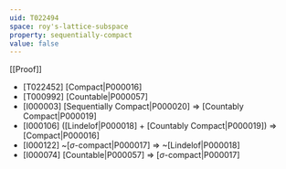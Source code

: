 ```yaml
---
uid: T022494
space: roy's-lattice-subspace
property: sequentially-compact
value: false
---
```

[[Proof]]

* [T022452] [Compact|P000016]
* [T000992] [Countable|P000057]
* [I000003] [Sequentially Compact|P000020] => [Countably Compact|P000019]
* [I000106] ([Lindelof|P000018] + [Countably Compact|P000019]) => [Compact|P000016]
* [I000122] ~[$\sigma$-compact|P000017] => ~[Lindelof|P000018]
* [I000074] [Countable|P000057] => [$\sigma$-compact|P000017]

